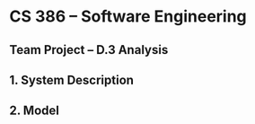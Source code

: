 # CS 386 – Software Engineering
## Team Project – D.3 Analysis

## **1. System Description**



## **2. Model**
